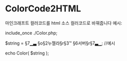 # ColorCode2HTML
마인크래프트 컬러코드를 html 소스 컬러코드로 바꿔줍니다 예시:

include_once ./Color.php;

$string = §7▁▃ §o§2누젤라§r§3™ §6서버§r§7▃▁; //예시

echo Color( $string );
